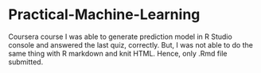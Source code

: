 # Practical-Machine-Learning
Coursera course
I was able to generate prediction model in R Studio console and answered the last quiz, correctly.
But, I was not able to do the same thing with R markdown and knit HTML.
Hence, only .Rmd file submitted.
